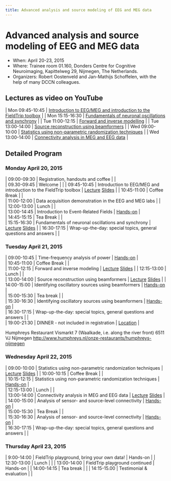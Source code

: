 ```yaml
---
title: Advanced analysis and source modeling of EEG and MEG data
---
```


# Advanced analysis and source modeling of EEG and MEG data

- When: April 20-23, 2015
- Where: Trainee room 01.160, Donders Centre for Cognitive Neuroimaging, Kapittelweg 29, Nijmegen, The Netherlands.
- Organizers: Robert Oostenveld and Jan-Mathijs Schoffelen, with the help of many DCCN colleagues.

## Lectures as video on YouTube

| Mon 09:45-10:45 | [Introduction to EEG/MEG and introduction to the FieldTrip toolbox](https://www.youtube.com/watch?v=eUVL_twWNdk) |
| Mon 15:15-16:30 | [Fundamentals of neuronal oscillations and synchrony](https://www.youtube.com/watch?v=vwPpSglPJTE) |
| Tue 11:00-12:15 | [Forward and inverse modelling](https://www.youtube.com/watch?v=86f5_x9SVQQ) |
| Tue 13:00-14:00 | [Source reconstruction using beamformers](https://www.youtube.com/watch?v=Ez72OFjSABs) |
| Wed 09:00-10:00 | [Statistics using non-parametric randomization techniques](https://www.youtube.com/watch?v=x0hR-VsHZj8) |
| Wed 13:00-14:00 | [Connectivity analysis in MEG and EEG data](https://www.youtube.com/watch?v=ZBwh0Vm4fh4) |

## Detailed Program

### Monday April 20, 2015

| 09:00-09:30 | Registration, handouts and coffee | |  
 | 09.30-09:45 | Welcome | |
| 09:45-10:45 | Introduction to EEG/MEG and introduction to the FieldTrip toolbox | [Lecture](https://www.youtube.com/watch?v=eUVL_twWNdk) [Slides](/assets/pdf/workshop/toolkit2015/robert_introduction.pdf) |
| 10:45-11:00 | Coffee Break | |  
 | 11:00-12:00 | Data acquisition demonstration in the EEG and MEG labs | |  
 | 12:00-13:00 | Lunch | |  
 | 13:00-14:45 | Introduction to Event-Related Fields | [Hands-on](/tutorial/eventrelatedaveraging) |  
 | 14:45-15:15 | Tea Break | |  
 | 15:15-16:30 | Fundamentals of neuronal oscillations and synchrony | [Lecture](https://www.youtube.com/watch?v=vwPpSglPJTE) [Slides](/assets/pdf/workshop/toolkit2015/nietzsche_oscillations.pdf) |
| 16:30-17:15 | Wrap-up-the-day: special topics, general questions and answers | |

### Tuesday April 21, 2015

| 09:00-10:45 | Time-frequency analysis of power | [Hands-on](/tutorial/timefrequencyanalysis) |  
 | 10:45-11:00 | Coffee Break | |  
 | 11:00-12:15 | Forward and inverse modeling | [Lecture](https://www.youtube.com/watch?v=86f5_x9SVQQ) [Slides](/assets/pdf/workshop/toolkit2015/robert_forward_and_inverse.pdf) |
| 12:15-13:00 | Lunch | |  
 | 13:00-14:00 | Source reconstruction using beamformers | [Lecture](https://www.youtube.com/watch?v=Ez72OFjSABs) [Slides](/assets/pdf/workshop/toolkit2015/tzvetan_beamforming.pdf) |
| 14:00-15:00 | Identifying oscillatory sources using beamformers | [Hands-on](/tutorial/beamformer) |  
 | 15:00-15:30 | Tea break | |  
 | 15:30-16:30 | Identifying oscillatory sources using beamformers | [Hands-on](/tutorial/beamformer) |  
 | 16:30-17:15 | Wrap-up-the-day: special topics, general questions and answers | |  
 | 19:00-21:30 | DINNER - not included in registration | [Location](https://www.google.nl/maps/place/Humphrey's+Restaurant/@51.849361,5.865258,17z/data=!4m7!1m4!3m3!1s0x47c70846a3920f8b/0x9fa5f2e2c6e3c91a!2sHumphrey's+Restaurant!3b1!3m1!1s0x47c70846a3920f8b/0x9fa5f2e2c6e3c91a?hl=nl) |

Humphreys Restaurant
Vismarkt 7 (Waalkade, i.e. along the river front)
6511 VJ Nijmegen
http://www.humphreys.nl/onze-restaurants/humphreys-nijmegen

### Wednesday April 22, 2015

| 09:00-10:00 | Statistics using non-parametric randomization techniques | [Lecture](https://www.youtube.com/watch?v=x0hR-VsHZj8) [Slides](/assets/pdf/workshop/toolkit2015/eric_statistics.pdf) |
| 10:00-10:15 | Coffee Break | |  
 | 10:15-12:15 | Statistics using non-parametric randomization techniques | [Hands-on](/tutorial/cluster_permutation_timelock) |  
 | 12:15-13:00 | Lunch | |  
 | 13:00-14:00 | Connectivity analysis in MEG and EEG data | [Lecture](https://www.youtube.com/watch?v=ZBwh0Vm4fh4) [Slides](/assets/pdf/workshop/toolkit2015/jan-mathijs_connectivity.pdf) |
| 14:00-15:00 | Analysis of sensor- and source-level connectivity | [Hands-on](/tutorial/connectivityextended) |  
 | 15:00-15:30 | Tea Break | |  
 | 15:30-16:30 | Analysis of sensor- and source-level connectivity | [Hands-on](/tutorial/connectivityextended) |  
 | 16:30-17:15 | Wrap-up-the-day: special topics, general questions and answers | |

### Thursday April 23, 2015

| 9:00-14:00 | FieldTrip playground, bring your own data! | Hands-on |
| 12:30-13:00 | Lunch | |
| 13:00-14:00 | FieldTrip playground continued | Hands-on |
| 14:00-14:15 | Tea break | |
| 14:15-15.00 | Testimonial & evaluation | |
